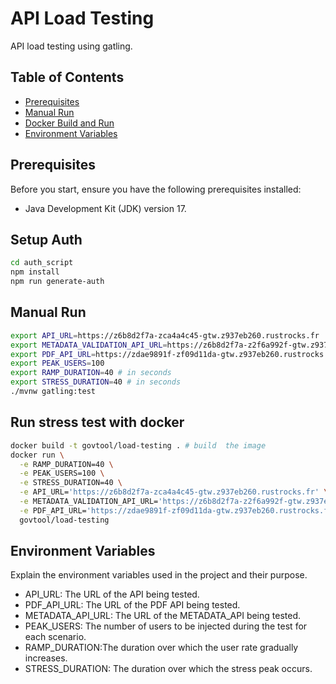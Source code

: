 # API Load Testing

API load testing using gatling.

## Table of Contents

- [Prerequisites](#prerequisites)
- [Manual Run](#manual-run)
- [Docker Build and Run](#docker-build-and-run)
- [Environment Variables](#environment-variables)

## Prerequisites

Before you start, ensure you have the following prerequisites installed:
- Java Development Kit (JDK) version 17.

## Setup Auth
```bash
cd auth_script
npm install
npm run generate-auth
```

## Manual Run

```bash
export API_URL=https://z6b8d2f7a-zca4a4c45-gtw.z937eb260.rustrocks.fr
export METADATA_VALIDATION_API_URL=https://z6b8d2f7a-z2f6a992f-gtw.z937eb260.rustrocks.fr
export PDF_API_URL=https://zdae9891f-zf09d11da-gtw.z937eb260.rustrocks.fr
export PEAK_USERS=100
export RAMP_DURATION=40 # in seconds
export STRESS_DURATION=40 # in seconds
./mvnw gatling:test
```

## Run stress test with docker

```bash
docker build -t govtool/load-testing . # build  the image
docker run \
  -e RAMP_DURATION=40 \
  -e PEAK_USERS=100 \
  -e STRESS_DURATION=40 \
  -e API_URL='https://z6b8d2f7a-zca4a4c45-gtw.z937eb260.rustrocks.fr' \
  -e METADATA_VALIDATION_API_URL='https://z6b8d2f7a-z2f6a992f-gtw.z937eb260.rustrocks.fr' \
  -e PDF_API_URL='https://zdae9891f-zf09d11da-gtw.z937eb260.rustrocks.fr' \
  govtool/load-testing
```

## Environment Variables
Explain the environment variables used in the project and their purpose.

- API_URL: The URL of the API being tested.
- PDF_API_URL: The URL of the PDF API being tested.
- METADATA_API_URL: The URL of the METADATA_API being tested.
- PEAK_USERS:  The number of users to be injected during the test for each scenario.
- RAMP_DURATION:The duration over which the user rate gradually increases.
- STRESS_DURATION: The duration over which the stress peak occurs.
